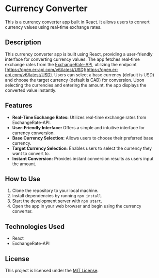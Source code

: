 # Currency Converter

This is a currency converter app built in React. It allows users to convert currency values using real-time exchange rates.

## Description

This currency converter app is built using React, providing a user-friendly interface for converting currency values. The app fetches real-time exchange rates from the [ExchangeRate-API](https://www.exchangerate-api.com/), utilizing the endpoint [https://open.er-api.com/v6/latest/USD](https://open.er-api.com/v6/latest/USD). Users can select a base currency (default is USD) and choose the target currency (default is CAD) for conversion. Upon selecting the currencies and entering the amount, the app displays the converted value instantly.

## Features

- **Real-Time Exchange Rates:** Utilizes real-time exchange rates from ExchangeRate-API.
- **User-Friendly Interface:** Offers a simple and intuitive interface for currency conversion.
- **Base Currency Selection:** Allows users to choose their preferred base currency.
- **Target Currency Selection:** Enables users to select the currency they want to convert to.
- **Instant Conversion:** Provides instant conversion results as users input the amount.

## How to Use

1. Clone the repository to your local machine.
2. Install dependencies by running `npm install`.
3. Start the development server with `npm start`.
4. Open the app in your web browser and begin using the currency converter.

## Technologies Used

- React
- ExchangeRate-API

## License

This project is licensed under the [MIT License](LICENSE).

